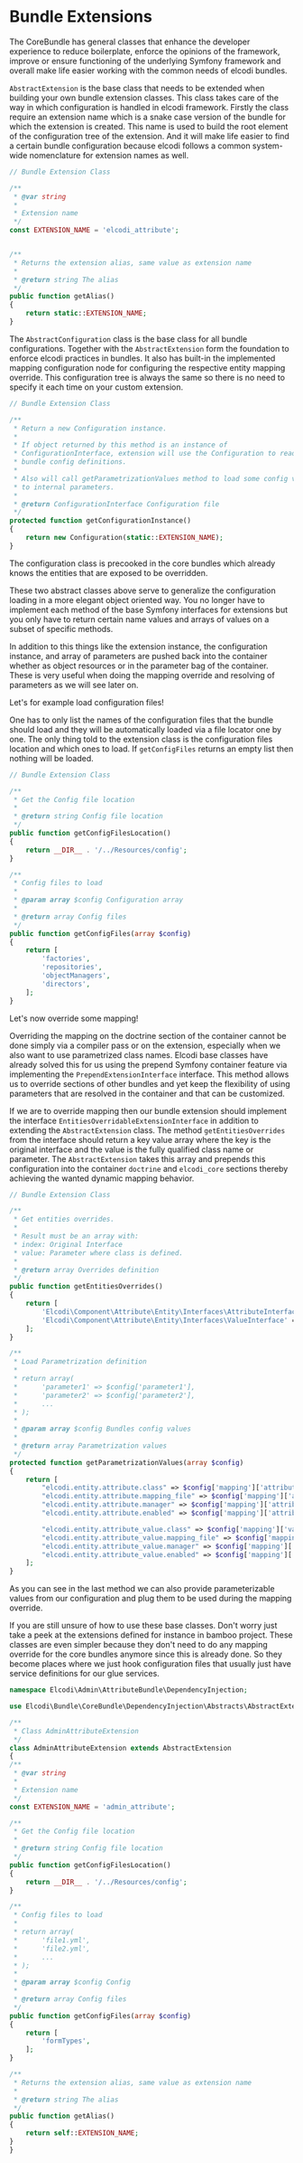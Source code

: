 Bundle Extensions
=================

The CoreBundle has general classes that enhance the developer experience to
reduce boilerplate, enforce the opinions of the framework, improve or ensure
functioning of the underlying Symfony framework and overall make life easier
working with the common needs of elcodi bundles.

```AbstractExtension``` is the base class that needs to be extended when
building your own bundle extension classes. This class takes care of the way
in which configuration is handled in elcodi framework.
Firstly the class require an extension name which is a snake case version of
the bundle for which the extension is created. This name is used to build the
root element of the configuration tree of the extension. And it will make
life easier to find a certain bundle configuration because elcodi
follows a common system-wide nomenclature for extension names as well.

``` php
// Bundle Extension Class

/**
 * @var string
 *
 * Extension name
 */
const EXTENSION_NAME = 'elcodi_attribute';


/**
 * Returns the extension alias, same value as extension name
 *
 * @return string The alias
 */
public function getAlias()
{
    return static::EXTENSION_NAME;
}
```

The ```AbstractConfiguration``` class is the base class for all bundle
configurations. Together with the ```AbstractExtension``` form the
foundation to enforce elcodi practices in bundles. It also has built-in the
implemented mapping configuration node for configuring the respective entity
mapping override. This configuration tree is always the same so there is
no need to specify it each time on your custom extension.

``` php
// Bundle Extension Class

/**
 * Return a new Configuration instance.
 *
 * If object returned by this method is an instance of
 * ConfigurationInterface, extension will use the Configuration to read all
 * bundle config definitions.
 *
 * Also will call getParametrizationValues method to load some config values
 * to internal parameters.
 *
 * @return ConfigurationInterface Configuration file
 */
protected function getConfigurationInstance()
{
    return new Configuration(static::EXTENSION_NAME);
}
```

The configuration class is precooked in the core bundles which already knows
the entities that are exposed to be overridden.

These two abstract classes above serve to generalize the configuration
loading in a more elegant object oriented way. You no longer have to
implement each method of the base Symfony interfaces for extensions but you
only have to return certain name values and arrays of values on a subset of
specific methods.

In addition to this things like the extension instance, the configuration
instance, and array of parameters are pushed back into the container
whether as object resources or in the parameter bag of the container.
These is very useful when doing the mapping override and resolving of
parameters as we will see later on.

Let's for example load configuration files!

One has to only list the names of the configuration files that the bundle
should load and they will be automatically loaded via a file locator one by
one. The only thing told to the extension class is the configuration files
location and which ones to load. If ```getConfigFiles``` returns an empty
list then nothing will be loaded.

``` php
// Bundle Extension Class

/**
 * Get the Config file location
 *
 * @return string Config file location
 */
public function getConfigFilesLocation()
{
    return __DIR__ . '/../Resources/config';
}

/**
 * Config files to load
 *
 * @param array $config Configuration array
 *
 * @return array Config files
 */
public function getConfigFiles(array $config)
{
    return [
        'factories',
        'repositories',
        'objectManagers',
        'directors',
    ];
}
```

Let's now override some mapping!

Overriding the mapping on the doctrine section of the container cannot
be done simply via a compiler pass or on the extension, especially
when we also want to use parametrized class names. Elcodi base classes
have already solved this for us using the prepend Symfony container
feature via implementing the ```PrependExtensionInterface``` interface.
This method allows us to override sections of other bundles and yet
keep the flexibility of using parameters that are resolved in the
container and that can be customized.

If we are to override mapping then our bundle extension should
implement the interface ```EntitiesOverridableExtensionInterface```
in addition to extending the ```AbstractExtension``` class. 
The method ```getEntitiesOverrides``` from the interface should return
a key value array where the key is the original interface and the value
is the fully qualified class name or parameter.
The ```AbstractExtension``` takes this array and prepends this
configuration into the container ```doctrine``` and ```elcodi_core```
sections thereby achieving the wanted dynamic mapping behavior.

``` php
// Bundle Extension Class

/**
 * Get entities overrides.
 *
 * Result must be an array with:
 * index: Original Interface
 * value: Parameter where class is defined.
 *
 * @return array Overrides definition
 */
public function getEntitiesOverrides()
{
    return [
        'Elcodi\Component\Attribute\Entity\Interfaces\AttributeInterface' => 'elcodi.entity.attribute.class',
        'Elcodi\Component\Attribute\Entity\Interfaces\ValueInterface' => 'elcodi.entity.attribute_value.class',
    ];
}

/**
 * Load Parametrization definition
 *
 * return array(
 *      'parameter1' => $config['parameter1'],
 *      'parameter2' => $config['parameter2'],
 *      ...
 * );
 *
 * @param array $config Bundles config values
 *
 * @return array Parametrization values
 */
protected function getParametrizationValues(array $config)
{
    return [
        "elcodi.entity.attribute.class" => $config['mapping']['attribute']['class'],
        "elcodi.entity.attribute.mapping_file" => $config['mapping']['attribute']['mapping_file'],
        "elcodi.entity.attribute.manager" => $config['mapping']['attribute']['manager'],
        "elcodi.entity.attribute.enabled" => $config['mapping']['attribute']['enabled'],

        "elcodi.entity.attribute_value.class" => $config['mapping']['value']['class'],
        "elcodi.entity.attribute_value.mapping_file" => $config['mapping']['value']['mapping_file'],
        "elcodi.entity.attribute_value.manager" => $config['mapping']['value']['manager'],
        "elcodi.entity.attribute_value.enabled" => $config['mapping']['value']['enabled'],
    ];
}
```

As you can see in the last method we can also provide parameterizable values
from our configuration and plug them to be used during the mapping override.

If you are still unsure of how to use these base classes. Don't worry just
take a peek at the extensions defined for instance in bamboo project. These
classes are even simpler because they don't need to do any mapping override
for the core bundles anymore since this is already done. So they become
places where we just hook configuration files that usually just have service
definitions for our glue services.

``` php
namespace Elcodi\Admin\AttributeBundle\DependencyInjection;

use Elcodi\Bundle\CoreBundle\DependencyInjection\Abstracts\AbstractExtension;

/**
 * Class AdminAttributeExtension
 */
class AdminAttributeExtension extends AbstractExtension
{
/**
 * @var string
 *
 * Extension name
 */
const EXTENSION_NAME = 'admin_attribute';

/**
 * Get the Config file location
 *
 * @return string Config file location
 */
public function getConfigFilesLocation()
{
    return __DIR__ . '/../Resources/config';
}

/**
 * Config files to load
 *
 * return array(
 *      'file1.yml',
 *      'file2.yml',
 *      ...
 * );
 *
 * @param array $config Config
 *
 * @return array Config files
 */
public function getConfigFiles(array $config)
{
    return [
        'formTypes',
    ];
}

/**
 * Returns the extension alias, same value as extension name
 *
 * @return string The alias
 */
public function getAlias()
{
    return self::EXTENSION_NAME;
}
}
```
